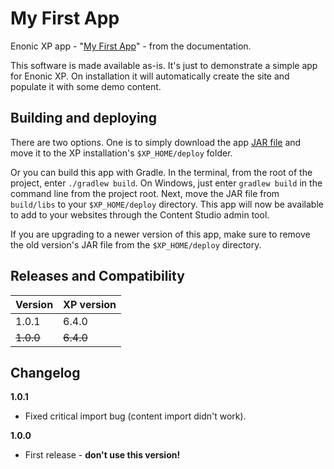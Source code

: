 # My First App

Enonic XP app - "[My First App](http://xp.readthedocs.org/en/6.4/tutorials/my-first-app/index.html)" - from the documentation.

This software is made available as-is. It's just to demonstrate a simple app for Enonic XP. On installation it will automatically create the site and populate it with some demo content.

## Building and deploying

There are two options. One is to simply download the app [JAR file](http://repo.enonic.com/public/com/enonic/app/myfirstapp/1.0.1/myfirstapp-1.0.1.jar) and move it to the XP installation's `$XP_HOME/deploy` folder.

Or you can build this app with Gradle. In the terminal, from the root of the project, enter `./gradlew build`. On Windows, just enter `gradlew build`
in the command line from the project root. Next, move the JAR file from `build/libs` to your `$XP_HOME/deploy` directory. This app will now be available
to add to your websites through the Content Studio admin tool.

If you are upgrading to a newer version of this app, make sure to remove the old version's JAR file from the `$XP_HOME/deploy` directory.

## Releases and Compatibility

| Version        | XP version |
| ------------- | ------------- |
| 1.0.1 | 6.4.0 |
| ~~1.0.0~~ | ~~6.4.0~~ |

## Changelog

**1.0.1**

* Fixed critical import bug (content import didn't work).

**1.0.0**

* First release - **don't use this version!**
